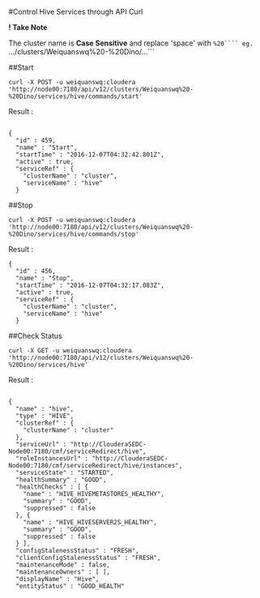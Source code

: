 #Control Hive Services through API Curl

<b>! Take Note</b>

The cluster name is <b>Case Sensitive</b> and  replace 'space' with ```%20````
eg. ```.../clusters/Weiquanswq%20-%20Dino/...```


##Start 
```
curl -X POST -u weiquanswq:cloudera 'http://node00:7180/api/v12/clusters/Weiquanswq%20-%20Dino/services/hive/commands/start'
```

Result :
```
  
{
  "id" : 459,
  "name" : "Start",
  "startTime" : "2016-12-07T04:32:42.801Z",
  "active" : true,
  "serviceRef" : {
    "clusterName" : "cluster",
    "serviceName" : "hive"
  }
```

##Stop 
```
curl -X POST -u weiquanswq:cloudera 'http://node00:7180/api/v12/clusters/Weiquanswq%20-%20Dino/services/hive/commands/stop'
```

Result :
```
{
  "id" : 456,
  "name" : "Stop",
  "startTime" : "2016-12-07T04:32:17.083Z",
  "active" : true,
  "serviceRef" : {
    "clusterName" : "cluster",
    "serviceName" : "hive"
  }
```


##Check Status 
```
curl -X GET -u weiquanswq:cloudera 'http://node00:7180/api/v12/clusters/Weiquanswq%20-%20Dino/services/hive'
```

Result :
```

{
  "name" : "hive",
  "type" : "HIVE",
  "clusterRef" : {
    "clusterName" : "cluster"
  },
  "serviceUrl" : "http://ClouderaSEDC-Node00:7180/cmf/serviceRedirect/hive",
  "roleInstancesUrl" : "http://ClouderaSEDC-Node00:7180/cmf/serviceRedirect/hive/instances",
  "serviceState" : "STARTED",
  "healthSummary" : "GOOD",
  "healthChecks" : [ {
    "name" : "HIVE_HIVEMETASTORES_HEALTHY",
    "summary" : "GOOD",
    "suppressed" : false
  }, {
    "name" : "HIVE_HIVESERVER2S_HEALTHY",
    "summary" : "GOOD",
    "suppressed" : false
  } ],
  "configStalenessStatus" : "FRESH",
  "clientConfigStalenessStatus" : "FRESH",
  "maintenanceMode" : false,
  "maintenanceOwners" : [ ],
  "displayName" : "Hive",
  "entityStatus" : "GOOD_HEALTH"

```
